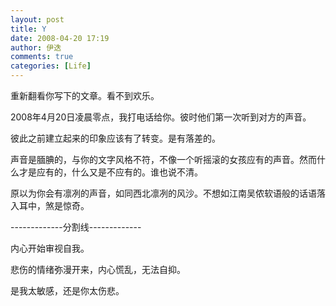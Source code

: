```yaml
---
layout: post
title: Y
date: 2008-04-20 17:19
author: 伊迭
comments: true
categories: [Life]
---
```


重新翻看你写下的文章。看不到欢乐。

2008年4月20日凌晨零点，我打电话给你。彼时他们第一次听到对方的声音。

彼此之前建立起来的印象应该有了转变。是有落差的。

声音是腼腆的，与你的文字风格不符，不像一个听摇滚的女孩应有的声音。然而什么才是应有的，什么又是不应有的。谁也说不清。

原以为你会有凛冽的声音，如同西北凛冽的风沙。不想如江南吴侬软语般的话语落入耳中，煞是惊奇。

-------------分割线-------------

内心开始审视自我。

悲伤的情绪弥漫开来，内心慌乱，无法自抑。

是我太敏感，还是你太伤悲。
